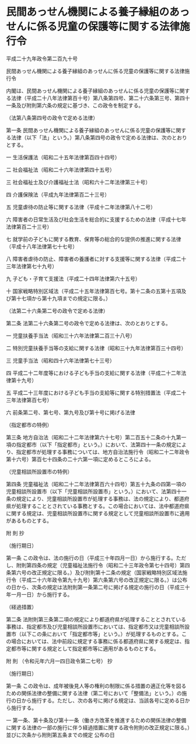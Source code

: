 # 民間あっせん機関による養子縁組のあっせんに係る児童の保護等に関する法律施行令

平成二十九年政令第二百九十号

民間あっせん機関による養子縁組のあっせんに係る児童の保護等に関する法律施行令

内閣は、民間あっせん機関による養子縁組のあっせんに係る児童の保護等に関する法律（平成二十八年法律第百十号）第八条第四号、第二十六条第三号、第四十一条及び附則第六条の規定に基づき、この政令を制定する。

（法第八条第四号の政令で定める法律）

第一条 民間あっせん機関による養子縁組のあっせんに係る児童の保護等に関する法律（以下「法」という。）第八条第四号の政令で定める法律は、次のとおりとする。

一 生活保護法（昭和二十五年法律第百四十四号）

二 社会福祉法（昭和二十六年法律第四十五号）

三 社会福祉士及び介護福祉士法（昭和六十二年法律第三十号）

四 介護保険法（平成九年法律第百二十三号）

五 児童虐待の防止等に関する法律（平成十二年法律第八十二号）

六 障害者の日常生活及び社会生活を総合的に支援するための法律（平成十七年法律第百二十三号）

七 就学前の子どもに関する教育、保育等の総合的な提供の推進に関する法律（平成十八年法律第七十七号）

八 障害者虐待の防止、障害者の養護者に対する支援等に関する法律（平成二十三年法律第七十九号）

九 子ども・子育て支援法（平成二十四年法律第六十五号）

十 国家戦略特別区域法（平成二十五年法律第百七号。第十二条の五第十五項及び第十七項から第十九項までの規定に限る。）

（法第二十六条第二号の政令で定める法律）

第二条 法第二十六条第二号の政令で定める法律は、次のとおりとする。

一 児童扶養手当法（昭和三十六年法律第二百三十八号）

二 特別児童扶養手当等の支給に関する法律（昭和三十九年法律第百三十四号）

三 児童手当法（昭和四十六年法律第七十三号）

四 平成二十二年度等における子ども手当の支給に関する法律（平成二十二年法律第十九号）

五 平成二十三年度における子ども手当の支給等に関する特別措置法（平成二十三年法律第百七号）

六 前条第二号、第七号、第九号及び第十号に掲げる法律

（指定都市の特例）

第三条 地方自治法（昭和二十二年法律第六十七号）第二百五十二条の十九第一項の指定都市（以下「指定都市」という。）において、法第四十一条の規定により、指定都市が処理する事務については、地方自治法施行令（昭和二十二年政令第十六号）第百七十四条の二十六第一項に定めるところによる。

（児童相談所設置市の特例）

第四条 児童福祉法（昭和二十二年法律第百六十四号）第五十九条の四第一項の児童相談所設置市（以下「児童相談所設置市」という。）において、法第四十一条の規定により、児童相談所設置市が処理する事務は、法の規定により、都道府県が処理することとされている事務とする。この場合においては、法中都道府県に関する規定は、児童相談所設置市に関する規定として児童相談所設置市に適用があるものとする。

附 則 抄

（施行期日）

第一条 この政令は、法の施行の日（平成三十年四月一日）から施行する。ただし、附則第四条の規定（児童福祉法施行令（昭和二十三年政令第七十四号）第四条第六号の改正規定に限る。）及び附則第十二条の規定（国家戦略特別区域法施行令（平成二十六年政令第九十九号）第六条第六号の改正規定に限る。）は公布の日から、次条の規定は法附則第一条第二号に掲げる規定の施行の日（平成三十年一月一日）から施行する。

（経過措置）

第二条 法附則第三条第二項の規定により都道府県が処理することとされている事務は、指定都市及び児童相談所設置市においては、指定都市又は児童相談所設置市（以下この条において「指定都市等」という。）が処理するものとする。この場合においては、法中前段に規定する事務に係る都道府県に関する規定は、指定都市等に関する規定として指定都市等に適用があるものとする。

附 則 （令和元年六月一四日政令第二七号） 抄

（施行期日）

第一条 この政令は、成年被後見人等の権利の制限に係る措置の適正化等を図るための関係法律の整備に関する法律（第二号において「整備法」という。）の施行の日から施行する。ただし、次の各号に掲げる規定は、当該各号に定める日から施行する。

一 第一条、第十条及び第十一条（働き方改革を推進するための関係法律の整備に関する法律の一部の施行に伴う経過措置に関する政令附則の改正規定に限る。）並びに次条から附則第五条までの規定 公布の日

